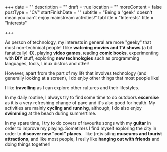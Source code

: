 +++
date = ""
description = ""
draft = true
location = ""
moreContent = false
postType = "CV"
startFinishDate = ""
subtitle = "Being a \"geek\" doesn't mean you can't enjoy mainstream activities!"
tabTitle = "Interests"
title = "Interests"

+++
<br/>

As person of technology, my interests in general are more "geeky" that most non-technical people! I like **watching movies and TV shows** (a bit fanatically! :D), playing **video games**, reading **comic books**, experimenting with **DIY** stuff, exploring **new technologies** such as programming languages, tools, Linux distros and other!

However, apart from the part of my life that involves technology (and generally looking at a screen), I do enjoy other things that most people like!

I like **travelling** as I can explore other cultures and their lifestyles.

In my daily routine, I always try to find some time to do outdoors **excersise** as it is a very refreshing change of pace and it's also good for health. My activities are mainly **cycling and running**, although, I do also enjoy **swimming** at the beach during summertime.

In my spare time, I try to do covers of favourite songs with my **guitar** in order to improve my playing. Sometimes I find myself exploring the city in order to **discover new "cool" places**. I like (re)visiting **museums and tourist attractions**, and like most people, I really like **hanging out with friends** and doing things together!